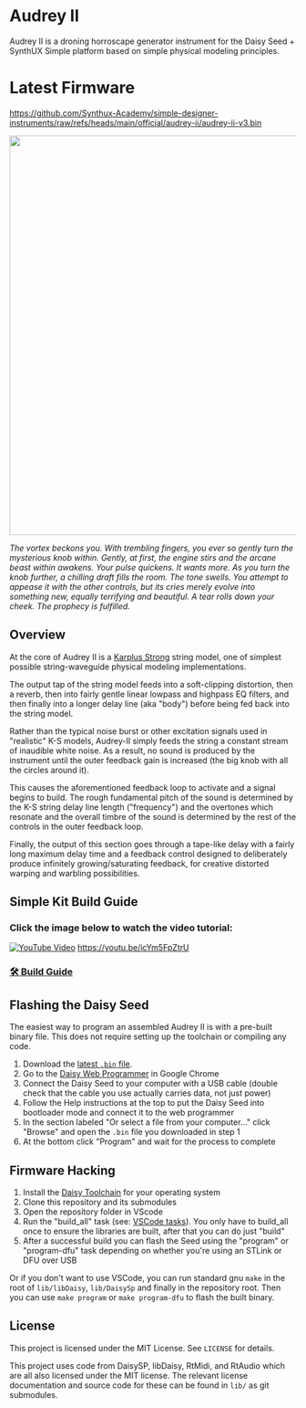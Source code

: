 # Audrey II

Audrey II is a droning horroscape generator instrument for the Daisy Seed + SynthUX Simple platform
based on simple physical modeling principles.

# Latest Firmware
https://github.com/Synthux-Academy/simple-designer-instruments/raw/refs/heads/main/official/audrey-ii/audrey-ii-v3.bin

<img src="https://github.com/user-attachments/assets/cb0d2e1b-73fd-4222-9e5a-a908479afa71" width="700">



_The vortex beckons you. With trembling fingers, you ever so gently turn the mysterious knob within.
Gently, at first, the engine stirs and the arcane beast within awakens. Your pulse quickens.
It wants more. As you turn the knob further, a chilling draft fills the room. The tone swells.
You attempt to appease it with the other controls, but its cries merely evolve into something new,
 equally terrifying and beautiful. A tear rolls down your cheek. The prophecy is fulfilled._

## Overview

At the core of Audrey II is a [Karplus Strong](https://en.wikipedia.org/wiki/Karplus%E2%80%93Strong_string_synthesis)
string model, one of simplest  possible string-waveguide physical modeling implementations.

The output tap of the string model feeds into a soft-clipping distortion, then a reverb,
then into fairly gentle linear lowpass and highpass EQ filters, and then finally into a
longer delay line (aka "body") before being fed back into the string model.

Rather than the typical noise burst or other excitation signals used in "realistic" K-S
models, Audrey-II simply feeds the string a constant stream of inaudible white noise.
As a result, no sound is produced by the instrument until the outer feedback gain is increased
(the big knob with all the circles around it).

This causes the aforementioned feedback loop to activate and a signal begins to build. The
rough fundamental pitch of the sound is determined by the K-S string delay line length
("frequency") and the overtones which resonate and the overall timbre of the sound is
determined by the rest of the controls in the outer feedback loop.

Finally, the output of this section goes through a tape-like delay with a fairly long
maximum delay time and a feedback control designed to deliberately produce infinitely
growing/saturating feedback, for creative distorted warping and warbling possibilities.

## Simple Kit Build Guide
### Click the image below to watch the video tutorial:
[![YouTube Video](https://github.com/user-attachments/assets/f166ee74-0fbe-42b5-8a94-da846e82e30a)](https://youtu.be/icYm5FpZtrU)
https://youtu.be/icYm5FpZtrU


### [🛠️ Build Guide](https://github.com/infrasonicaudio/audrey-ii-simple/wiki/Building-the-Audrey-II-Simple-Kit)

## Flashing the Daisy Seed

The easiest way to program an assembled Audrey II is with a pre-built binary file.
This does not require setting up the toolchain or compiling any code.

1. Download the [latest `.bin` file](https://github.com/Synthux-Academy/simple-designer-instruments/raw/main/official/audrey-ii/audrey-ii.bin).
2. Go to the [Daisy Web Programmer](https://electro-smith.github.io/Programmer/) in Google Chrome
3. Connect the Daisy Seed to your computer with a USB cable (double check that the cable you use actually carries data, not just power)
4. Follow the Help instructions at the top to put the Daisy Seed into bootloader mode and connect it to the web programmer
5. In the section labeled "Or select a file from your computer..." click "Browse" and open the `.bin` file you downloaded in step 1
6. At the bottom click "Program" and wait for the process to complete

## Firmware Hacking

1. Install the [Daisy Toolchain](https://github.com/electro-smith/DaisyWiki/wiki/1.-Setting-Up-Your-Development-Environment#1-install-the-toolchain) for your operating system
2. Clone this repository and its submodules
3. Open the repository folder in VScode
4. Run the "build_all" task (see: [VSCode tasks](https://code.visualstudio.com/Docs/editor/tasks)). You only have to build_all once to ensure the libraries are built, after that you can do just "build"
5. After a successful build you can flash the Seed using the "program" or "program-dfu" task depending on whether you're using an STLink or DFU over USB

Or if you don't want to use VSCode, you can run standard gnu `make` in the root of `lib/libDaisy`,
`lib/DaisySp` and finally in the repository root. Then you can use `make program` or
`make program-dfu` to flash the built binary.

## License

This project is licensed under the MIT License. See `LICENSE` for details.

This project uses code from DaisySP, libDaisy, RtMidi, and RtAudio which are all
also licensed under the MIT license. The relevant license documentation and
source code for these can be found in `lib/` as git submodules.
